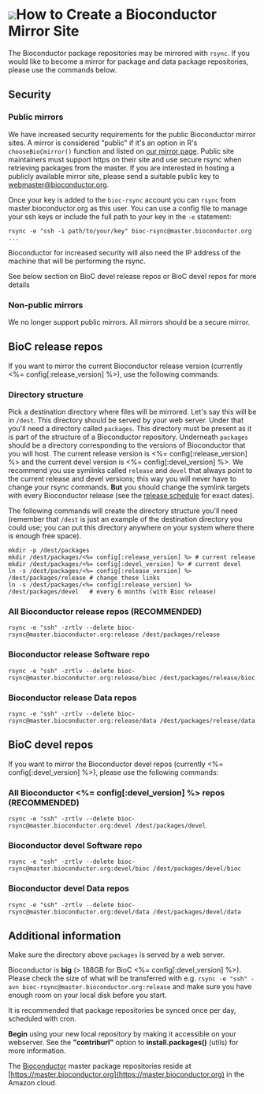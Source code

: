 # ![](/images/icons/magnifier.gif)How to Create a Bioconductor Mirror Site #

The Bioconductor package repositories may be mirrored with `rsync`.
If you would like to become a mirror for package and data package
repositories, please use the commands below.

## Security

### Public mirrors

We have increased security requirements for the public Bioconductor
mirror sites. A mirror is considered "public" if it's an option in R's
<code>chooseBioCmirror()</code> function and listed on [our mirror
page](/about/mirrors/). Public site maintainers must support https on their
site and use secure rsync when retrieving packages from the master. If you are
interested in hosting a publicly available mirror site, please send a suitable
public key to
[webmaster@bioconductor.org](mailto:webmaster@bioconductor.org).

Once your key is added to the `bioc-rsync` account you can `rsync` from
master.bioconductor.org as this user. You can use a config file to manage your
ssh keys or include the full path to your key in the `-e` statement:

    rsync -e "ssh -i path/to/your/key" bioc-rsync@master.bioconductor.org ...


Bioconductor for increased security will also need the IP address of the machine
that will be performing the rsync.  

See below section on BioC devel release repos or BioC devel repos for more details

### Non-public mirrors

We no longer support public mirrors.  All mirrors should be a secure mirror. 

## BioC release repos ##

If you want to mirror the current Bioconductor release version
(currently <%= config[:release_version] %>), use the following commands:


### Directory structure

Pick a destination directory where files will be mirrored. Let's say
this will be in `/dest`.  This directory should be served by your web
server.  Under that you'll need a directory called `packages`.  This
directory must be present as it is part of the structure of a
Bioconductor repository.  Underneath `packages` should be a directory
corresponding to the versions of Bioconductor that you will host. The
current release version is <%= config[:release_version] %> and the
current devel version is <%= config[:devel_version] %>. We recommend
you use symlinks called `release` and `devel` that always point to the
current release and devel versions; this way you will never have to
change your rsync commands. __But__ you should change the symlink
targets with every Bioconductor release (see the
[release schedule](/developers/release-schedule/) for exact dates).

The following
commands will create the directory structure you'll need (remember
that `/dest` is just an example of the destination directory
you could use; you can put this directory anywhere on your system
where there is enough free space). 

    mkdir -p /dest/packages
    mkdir /dest/packages/<%= config[:release_version] %> # current release
    mkdir /dest/packages/<%= config[:devel_version] %> # current devel
    ln -s /dest/packages/<%= config[:release_version] %> /dest/packages/release # change these links
    ln -s /dest/packages/<%= config[:release_version] %> /dest/packages/devel   # every 6 months (with Bioc release)

### All Bioconductor release repos (RECOMMENDED) ###

    rsync -e "ssh" -zrtlv --delete bioc-rsync@master.bioconductor.org:release /dest/packages/release

### Bioconductor release Software repo ###

    rsync -e "ssh" -zrtlv --delete bioc-rsync@master.bioconductor.org:release/bioc /dest/packages/release/bioc

### Bioconductor release Data repos ###

    rsync -e "ssh" -zrtlv --delete bioc-rsync@master.bioconductor.org:release/data /dest/packages/release/data

## BioC devel repos ##

If you want to mirror the Bioconductor 
devel repos (currently <%= config[:devel_version] %>),
please use the following commands:

### All Bioconductor <%= config[:devel_version] %> repos (RECOMMENDED) ###

    rsync -e "ssh" -zrtlv --delete bioc-rsync@master.bioconductor.org:devel /dest/packages/devel

### Bioconductor devel Software repo ###

    rsync -e "ssh" -zrtlv --delete bioc-rsync@master.bioconductor.org:devel/bioc /dest/packages/devel/bioc

### Bioconductor devel Data repos ###

    rsync -e "ssh" -zrtlv --delete bioc-rsync@master.bioconductor.org:devel/data /dest/packages/devel/data

## Additional information ##

Make sure the directory above `packages` is served by a web server. 

Bioconductor is **big** (> 188GB for BioC <%= config[:devel_version] %>).
Please check the size of what will be transferred with e.g. `rsync -e "ssh"
-avn bioc-rsync@master.bioconductor.org:release` and make sure you have enough
room on your local disk before you start.

It is recommended that package repositories be synced once per day, scheduled
with cron.

**Begin** using your new local repository by making it accessible on your
webserver. See the **"contriburl"** option to **install.packages()** (utils)
for more information.

The [Bioconductor](/) master package repositories reside at
[https://master.bioconductor.org](https://master.bioconductor.org) in the
Amazon cloud.
